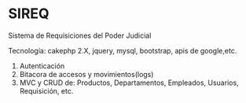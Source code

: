 # SIREQ
Sistema de Requisiciones del Poder Judicial

Tecnología: cakephp 2.X, jquery, mysql, bootstrap, apis de google,etc. 

1. Autenticación
2. Bitacora de accesos y movimientos(logs)
3. MVC y CRUD de: Productos, Departamentos, Empleados, Usuarios, Requisición, etc.
